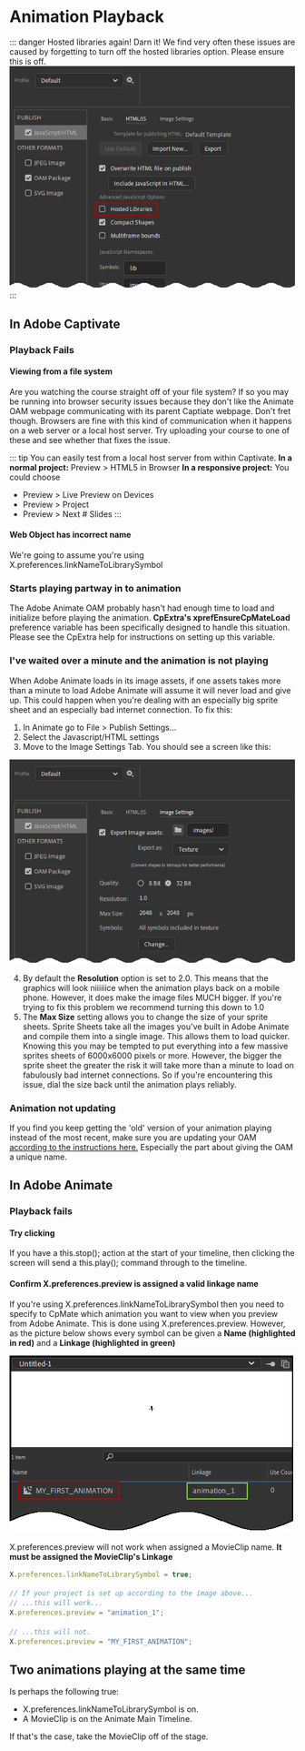 # Animation Playback

::: danger Hosted libraries again! Darn it!
We find very often these issues are caused by forgetting to turn off the hosted libraries option. Please ensure this is off.
![Animate's Hosted Libraries Option](./img/playback_hosted-libraries.png)
:::


## In Adobe Captivate
### Playback Fails
#### Viewing from a file system
Are you watching the course straight off of your file system? If so you may be running into browser security issues because they don't like the Animate OAM webpage communicating with its parent Captiate webpage. Don't fret though. Browsers are fine with this kind of communication when it happens on a web server or a local host server. Try uploading your course to one of these and see whether that fixes the issue.

::: tip
You can easily test from a local host server from within Captivate.
**In a normal project:** Preview > HTML5 in Browser
**In a responsive project:** You could choose
- Preview > Live Preview on Devices
- Preview > Project
- Preview > Next # Slides
:::

#### Web Object has incorrect name

We're going to assume you're using X.preferences.linkNameToLibrarySymbol

### Starts playing partway in to animation
The Adobe Animate OAM probably hasn't had enough time to load and initialize before playing the animation. **CpExtra's xprefEnsureCpMateLoad** preference variable has been specifically designed to handle this situation. Please see the CpExtra help for instructions on setting up this variable.

### I've waited over a minute and the animation is not playing
When Adobe Animate loads in its image assets, if one assets takes more than a minute to load Adobe Animate will assume it will never load and give up. This could happen when you're dealing with an especially big sprite sheet and an especially bad internet connection.
To fix this: 
1. In Animate go to File > Publish Settings... 
2. Select the Javascript/HTML settings
3. Move to the Image Settings Tab. You should see a screen like this:

![Animate's image publish settings](./img/anim-not-playing_publish-settings.png)

4. By default the **Resolution** option is set to 2.0. This means that the graphics will look niiiiiice when the animation plays back on a mobile phone. However, it does make the image files MUCH bigger. If you're trying to fix this problem we recommend turning this down to 1.0
5. The **Max Size** setting allows you to change the size of your sprite sheets. Sprite Sheets take all the images you've built in Adobe Animate and compile them into a single image. This allows them to load quicker. Knowing this you may be tempted to put everything into a few massive sprites sheets of 6000x6000 pixels or more. However, the bigger the sprite sheet the greater the risk it will take more than a minute to load on fabulously bad internet connections. So if you're encountering this issue, dial the size back until the animation plays reliably.

### Animation not updating
If you find you keep getting the 'old' version of your animation playing instead of the most recent, make sure you are updating your OAM [according to the instructions here.](../../getting-started/workflow.html#updating-animations) Especially the part about giving the OAM a unique name.

## In Adobe Animate
### Playback fails
#### Try clicking
If you have a this.stop(); action at the start of your timeline, then clicking the screen will send a this.play(); command through to the timeline.

#### Confirm X.preferences.preview is assigned a valid linkage name
If you're using X.preferences.linkNameToLibrarySymbol then you need to specify to CpMate which animation you want to view when you preview from Adobe Animate. This is done using X.preferences.preview.
However, as the picture below shows every symbol can be given a **Name (highlighted in red)** and a **Linkage (highlighted in green)**

![Animate library with name and linkage columns highlighted](./img/anim-not-playing_linkage_name.png)

X.preferences.preview will not work when assigned a MovieClip name. **It must be assigned the MovieClip's Linkage**
```javascript
X.preferences.linkNameToLibrarySymbol = true;

// If your project is set up according to the image above...
// ...this will work...
X.preferences.preview = "animation_1";

// ...this will not.
X.preferences.preview = "MY_FIRST_ANIMATION";
```

## Two animations playing at the same time
Is perhaps the following true:
- X.preferences.linkNameToLibrarySymbol is on.
- A MovieClip is on the Animate Main Timeline.

If that's the case, take the MovieClip off of the stage.
